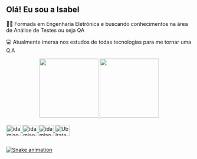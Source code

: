
## Olá! Eu sou a Isabel 

👩‍💻 Formada em Engenharia Eletrônica e buscando conhecimentos na área de Análise de Testes ou seja QA

💻 Atualmente imersa nos estudos de todas tecnologias para me tornar uma Q.A

<div align="center">
  <a href="https://github.com/idamiao">
  <img height="160em" src="https://github-readme-stats.vercel.app/api?username=idamiao&show_icons=true&theme=radical&include_all_commits=true&count_private=true"/>
  <img height="160em" src="https://github-readme-stats.vercel.app/api/top-langs/?username=idamiao&layout=compact&langs_count=7&theme=radical"/>

</div>

<div style="display: inline_block"><br>
  <img align="center" alt="idamiao-Py" height="30" width="40" src="https://cdn.jsdelivr.net/gh/devicons/devicon/icons/python/python-original.svg" />
  
  <img align="center" alt="idamiao-AWS" height="30" width="40" src="https://cdn.jsdelivr.net/gh/devicons/devicon/icons/amazonwebservices/amazonwebservices-original.svg" />
  <img align="center" alt="idamiao-GC" height="30" width="40" src="https://cdn.jsdelivr.net/gh/devicons/devicon/icons/postgresql/postgresql-original-wordmark.svg" />
 
  <img align="center" alt="Ubiratan-Numpy" height="30" width="40"  src="https://cdn.jsdelivr.net/gh/devicons/devicon/icons/numpy/numpy-original.svg" />
          
</div>

##

<div> 
 
  ![Snake animation](https://github.com/ubiratan-motta/ubiratan-motta/blob/output/github-contribution-grid-snake.svg)
 
</div>
